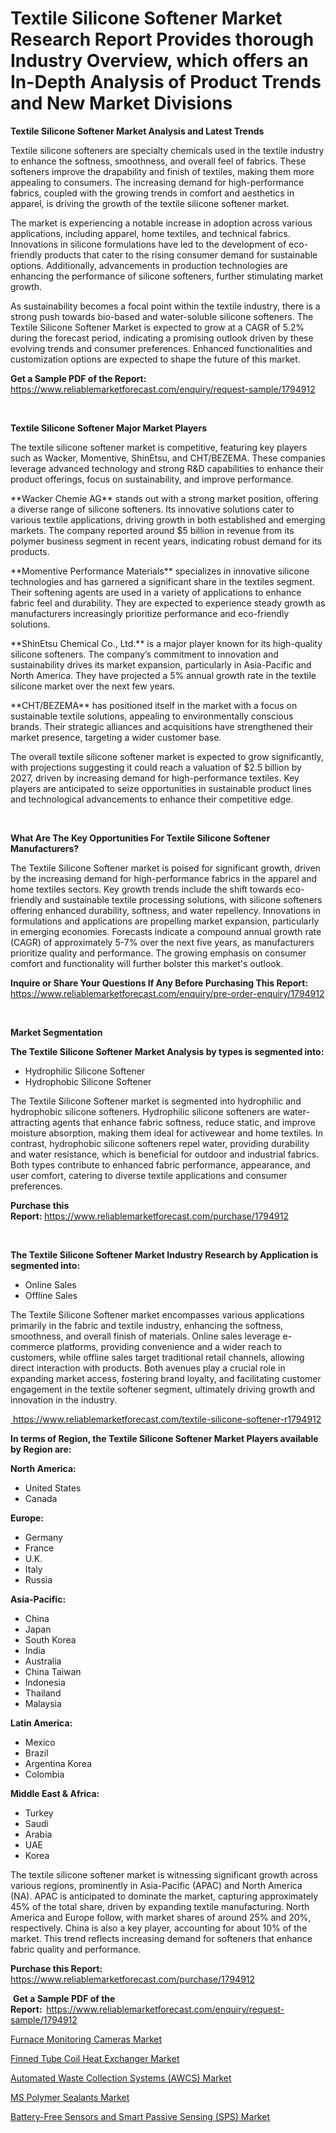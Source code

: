 <p><h1>Textile Silicone Softener Market Research Report Provides thorough Industry Overview, which offers an In-Depth Analysis of Product Trends and New Market Divisions</h1></p><p><strong>Textile Silicone Softener Market Analysis and Latest Trends</strong></p>
<p><p>Textile silicone softeners are specialty chemicals used in the textile industry to enhance the softness, smoothness, and overall feel of fabrics. These softeners improve the drapability and finish of textiles, making them more appealing to consumers. The increasing demand for high-performance fabrics, coupled with the growing trends in comfort and aesthetics in apparel, is driving the growth of the textile silicone softener market.</p><p>The market is experiencing a notable increase in adoption across various applications, including apparel, home textiles, and technical fabrics. Innovations in silicone formulations have led to the development of eco-friendly products that cater to the rising consumer demand for sustainable options. Additionally, advancements in production technologies are enhancing the performance of silicone softeners, further stimulating market growth.</p><p>As sustainability becomes a focal point within the textile industry, there is a strong push towards bio-based and water-soluble silicone softeners. The Textile Silicone Softener Market is expected to grow at a CAGR of 5.2% during the forecast period, indicating a promising outlook driven by these evolving trends and consumer preferences. Enhanced functionalities and customization options are expected to shape the future of this market.</p></p>
<p><strong>Get a Sample PDF of the Report:&nbsp;</strong> <a href="https://www.reliablemarketforecast.com/enquiry/request-sample/1794912?utm_campaign=2749&utm_medium=2&utm_source=Github&utm_content=ia&utm_term=01042025&utm_id=textile-silicone-softener">https://www.reliablemarketforecast.com/enquiry/request-sample/1794912</a></p>
<p>&nbsp;</p>
<p><strong>Textile Silicone Softener Major Market Players</strong></p>
<p><p>The textile silicone softener market is competitive, featuring key players such as Wacker, Momentive, ShinEtsu, and CHT/BEZEMA. These companies leverage advanced technology and strong R&D capabilities to enhance their product offerings, focus on sustainability, and improve performance.</p><p>**Wacker Chemie AG** stands out with a strong market position, offering a diverse range of silicone softeners. Its innovative solutions cater to various textile applications, driving growth in both established and emerging markets. The company reported around $5 billion in revenue from its polymer business segment in recent years, indicating robust demand for its products.</p><p>**Momentive Performance Materials** specializes in innovative silicone technologies and has garnered a significant share in the textiles segment. Their softening agents are used in a variety of applications to enhance fabric feel and durability. They are expected to experience steady growth as manufacturers increasingly prioritize performance and eco-friendly solutions.</p><p>**ShinEtsu Chemical Co., Ltd.** is a major player known for its high-quality silicone softeners. The company’s commitment to innovation and sustainability drives its market expansion, particularly in Asia-Pacific and North America. They have projected a 5% annual growth rate in the textile silicone market over the next few years.</p><p>**CHT/BEZEMA** has positioned itself in the market with a focus on sustainable textile solutions, appealing to environmentally conscious brands. Their strategic alliances and acquisitions have strengthened their market presence, targeting a wider customer base.</p><p>The overall textile silicone softener market is expected to grow significantly, with projections suggesting it could reach a valuation of $2.5 billion by 2027, driven by increasing demand for high-performance textiles. Key players are anticipated to seize opportunities in sustainable product lines and technological advancements to enhance their competitive edge.</p></p>
<p>&nbsp;</p>
<p><strong>What Are The Key Opportunities For Textile Silicone Softener Manufacturers?</strong></p>
<p><p>The Textile Silicone Softener market is poised for significant growth, driven by the increasing demand for high-performance fabrics in the apparel and home textiles sectors. Key growth trends include the shift towards eco-friendly and sustainable textile processing solutions, with silicone softeners offering enhanced durability, softness, and water repellency. Innovations in formulations and applications are propelling market expansion, particularly in emerging economies. Forecasts indicate a compound annual growth rate (CAGR) of approximately 5-7% over the next five years, as manufacturers prioritize quality and performance. The growing emphasis on consumer comfort and functionality will further bolster this market's outlook.</p></p>
<p><strong>Inquire or Share Your Questions If Any Before Purchasing This Report:</strong> <a href="https://www.reliablemarketforecast.com/enquiry/pre-order-enquiry/1794912?utm_campaign=2749&utm_medium=2&utm_source=Github&utm_content=ia&utm_term=01042025&utm_id=textile-silicone-softener">https://www.reliablemarketforecast.com/enquiry/pre-order-enquiry/1794912</a></p>
<p>&nbsp;</p>
<p><strong>Market Segmentation</strong></p>
<p><strong>The Textile Silicone Softener Market Analysis by types is segmented into:</strong></p>
<p><ul><li>Hydrophilic Silicone Softener</li><li>Hydrophobic Silicone Softener</li></ul></p>
<p><p>The Textile Silicone Softener market is segmented into hydrophilic and hydrophobic silicone softeners. Hydrophilic silicone softeners are water-attracting agents that enhance fabric softness, reduce static, and improve moisture absorption, making them ideal for activewear and home textiles. In contrast, hydrophobic silicone softeners repel water, providing durability and water resistance, which is beneficial for outdoor and industrial fabrics. Both types contribute to enhanced fabric performance, appearance, and user comfort, catering to diverse textile applications and consumer preferences.</p></p>
<p><strong>Purchase this Report:&nbsp;</strong><a href="https://www.reliablemarketforecast.com/purchase/1794912?utm_campaign=2749&utm_medium=2&utm_source=Github&utm_content=ia&utm_term=01042025&utm_id=textile-silicone-softener">https://www.reliablemarketforecast.com/purchase/1794912</a></p>
<p>&nbsp;</p>
<p><strong>The Textile Silicone Softener Market Industry Research by Application is segmented into:</strong></p>
<p><ul><li>Online Sales</li><li>Offline Sales</li></ul></p>
<p><p>The Textile Silicone Softener market encompasses various applications primarily in the fabric and textile industry, enhancing the softness, smoothness, and overall finish of materials. Online sales leverage e-commerce platforms, providing convenience and a wider reach to customers, while offline sales target traditional retail channels, allowing direct interaction with products. Both avenues play a crucial role in expanding market access, fostering brand loyalty, and facilitating customer engagement in the textile softener segment, ultimately driving growth and innovation in the industry.</p></p>
<p><a href="https://www.reliablemarketforecast.com/textile-silicone-softener-r1794912?utm_campaign=2749&utm_medium=2&utm_source=Github&utm_content=ia&utm_term=01042025&utm_id=textile-silicone-softener">&nbsp;https://www.reliablemarketforecast.com/textile-silicone-softener-r1794912</a></p>
<p><strong>In terms of Region, the Textile Silicone Softener Market Players available by Region are:</strong></p>
<p>
    <p> <strong> North America: </strong>
        <ul>
            <li>United States</li>
            <li>Canada</li>
        </ul>
        </p> 
    <p> <strong> Europe: </strong>
        <ul>
            <li>Germany</li>
            <li>France</li>
            <li>U.K.</li>
            <li>Italy</li>
            <li>Russia</li>
        </ul>
        </p> 
    <p> <strong> Asia-Pacific: </strong>
        <ul>
            <li>China</li>
            <li>Japan</li>
            <li>South Korea</li>
            <li>India</li>
            <li>Australia</li>
            <li>China Taiwan</li>
            <li>Indonesia</li>
            <li>Thailand</li>
            <li>Malaysia</li>
        </ul>
        </p> 
    <p> <strong> Latin America: </strong>
        <ul>
            <li>Mexico</li>
            <li>Brazil</li>
            <li>Argentina Korea</li>
            <li>Colombia</li>
        </ul>
        </p> 
    <p> <strong> Middle East & Africa: </strong>
        <ul>
            <li>Turkey</li>
            <li>Saudi</li>
            <li>Arabia</li>
            <li>UAE</li>
            <li>Korea</li>
        </ul>
    </p>
    </p>
<p><p>The textile silicone softener market is witnessing significant growth across various regions, prominently in Asia-Pacific (APAC) and North America (NA). APAC is anticipated to dominate the market, capturing approximately 45% of the total share, driven by expanding textile manufacturing. North America and Europe follow, with market shares of around 25% and 20%, respectively. China is also a key player, accounting for about 10% of the market. This trend reflects increasing demand for softeners that enhance fabric quality and performance.</p></p>
<p><strong>Purchase this Report: </strong><a href="https://www.reliablemarketforecast.com/purchase/1794912?utm_campaign=2749&utm_medium=2&utm_source=Github&utm_content=ia&utm_term=01042025&utm_id=textile-silicone-softener">https://www.reliablemarketforecast.com/purchase/1794912</a></p>
<p>&nbsp;<strong>Get a Sample PDF of the Report:&nbsp;&nbsp;</strong><a href="https://www.reliablemarketforecast.com/enquiry/request-sample/1794912?utm_campaign=2749&utm_medium=2&utm_source=Github&utm_content=ia&utm_term=01042025&utm_id=textile-silicone-softener">https://www.reliablemarketforecast.com/enquiry/request-sample/1794912</a></p>
<p><strong></strong></p>
<p><p><a href="https://www.linkedin.com/pulse/furnace-monitoring-cameras-market-growth-insights-sales-channels-mtrcf?utm_campaign=2749&utm_medium=2&utm_source=Github&utm_content=ia&utm_term=01042025&utm_id=textile-silicone-softener">Furnace Monitoring Cameras Market</a></p><p><a href="https://www.linkedin.com/pulse/projected-revenue-finned-tube-coil-heat-exchanger-market-14-ehlyf?utm_campaign=2749&utm_medium=2&utm_source=Github&utm_content=ia&utm_term=01042025&utm_id=textile-silicone-softener">Finned Tube Coil Heat Exchanger Market</a></p><p><a href="https://www.linkedin.com/pulse/automated-waste-collection-systems-awcs-market-revenue-growth-pypxf?utm_campaign=2749&utm_medium=2&utm_source=Github&utm_content=ia&utm_term=01042025&utm_id=textile-silicone-softener">Automated Waste Collection Systems (AWCS) Market</a></p><p><a href="https://github.com/lisaeichler20775/Market-Research-Report-List-1/blob/main/ms-polymer-sealants-market.md?utm_campaign=2749&utm_medium=2&utm_source=Github&utm_content=ia&utm_term=01042025&utm_id=textile-silicone-softener">MS Polymer Sealants Market</a></p><p><a href="https://www.linkedin.com/pulse/influencing-factors-battery-free-sensors-smart-passive-sensing-hjgmf?utm_campaign=2749&utm_medium=2&utm_source=Github&utm_content=ia&utm_term=01042025&utm_id=textile-silicone-softener">Battery-Free Sensors and Smart Passive Sensing (SPS) Market</a></p></p>